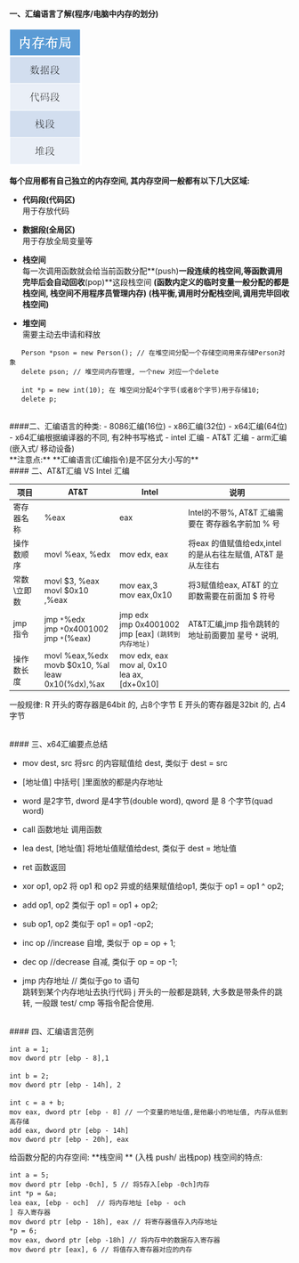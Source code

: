 #### 一、汇编语言了解(程序/电脑中内存的划分)

![](/assets/Snip20190116_3.png)


**每个应用都有自己独立的内存空间, 其内存空间一般都有以下几大区域:**
- **代码段(代码区)**<br>用于存放代码

- **数据段(全局区)**<br>用于存放全局变量等

- **栈空间**<br> 每一次调用函数就会给当前函数分配**(push)**一段连续的栈空间,等函数调用完毕后会自动回收**(pop)**这段栈空间 
**(函数内定义的临时变量一般分配的都是栈空间, 栈空间不用程序员管理内存)**
**(栈平衡,调用时分配栈空间,调用完毕回收栈空间)**

- **堆空间**<br> 需要主动去申请和释放 
```
   Person *pson = new Person(); // 在堆空间分配一个存储空间用来存储Person对象
   delete pson; // 堆空间内存管理, 一个new 对应一个delete

   int *p = new int(10); 在 堆空间分配4个字节(或者8个字节)用于存储10;
   delete p;
```


<br>
####二、汇编语言的种类:
- 8086汇编(16位)
- x86汇编(32位)
- x64汇编(64位)
   -  x64汇编根据编译器的不同, 有2种书写格式
      - intel 汇编
      - AT&T 汇编
- arm汇编 (嵌入式/ 移动设备)

<br>
**注意点:**
**汇编语言(汇编指令)是不区分大小写的**







<br>
#### 二、AT&T汇编 VS Intel 汇编

|项目|AT&T|Intel| 说明|
|-|-|-|-|
|寄存器名称| %eax|eax|Intel的不带%, AT&T 汇编需要在 寄存器名字前加 % 号|
|操作数顺序| movl %eax, %edx| mov edx, eax| 将eax 的值赋值给edx,intel 的是从右往左赋值, AT&T 是从左往右|
|常数\立即数|movl $3, %eax <br> movl $0x10 ,%eax| mov eax,3 <br> mov eax,0x10| 将3赋值给eax, AT&T 的立即数需要在前面加 $ 符号|
|jmp 指令| jmp `*`%edx <br> jmp `*`0x4001002<br> jmp `*`(%eax)| jmp edx <br> jmp 0x4001002 <br> jmp [eax] `(跳转到内存地址)`| AT&T汇编,jmp 指令跳转的地址前面要加 星号 `*` 说明, |
|操作数长度| movl %eax,%edx <br> movb $0x10, %al <br> leaw 0x10(%dx),%ax| mov edx, eax<br> mov al, 0x10<br> lea ax,[dx+0x10]|



一般规律:
R 开头的寄存器是64bit 的, 占8个字节
E 开头的寄存器是32bit 的, 占4字节



<br>
#### 三、x64汇编要点总结

- mov dest, src 
将src 的内容赋值给 dest, 类似于 dest = src

- [地址值]
中括号[ ]里面放的都是内存地址

- word 是2字节, dword 是4字节(double word), qword 是 8 个字节(quad word)

- call 函数地址
调用函数

- lea dest, [地址值]
将地址值赋值给dest, 类似于 dest = 地址值

- ret 
函数返回

- xor op1, op2
将 op1 和 op2 异或的结果赋值给op1, 类似于 op1 = op1 ^ op2;

- add op1, op2
类似于 op1 = op1 + op2;

- sub op1, op2
类似于 op1 = op1 -op2;

- inc op  //increase
自增, 类似于 op = op + 1;

- dec op  //decrease
自减, 类似于 op = op -1;

- jmp 内存地址   // 类似于go to 语句  
跳转到某个内存地址去执行代码
j 开头的一般都是跳转, 大多数是带条件的跳转, 一般跟 test/ cmp 等指令配合使用.








<br>
#### 四、汇编语言范例

```
int a = 1;
mov dword ptr [ebp - 8],1 

int b = 2;
mov dword ptr [ebp - 14h], 2

int c = a + b;
mov eax, dword ptr [ebp - 8] // 一个变量的地址值,是他最小的地址值, 内存从低到高存储
add eax, dword ptr [ebp - 14h]
mov dword ptr [ebp - 20h], eax
```


给函数分配的内存空间: **栈空间 ** (入栈 push/ 出栈pop)
栈空间的特点:

```
int a = 5;
mov dword ptr [ebp -0ch], 5 // 将5存入[ebp -0ch]内存
int *p = &a;
lea eax, [ebp - och]  // 将内存地址 [ebp - och
] 存入寄存器
mov dword ptr [ebp - 18h], eax // 将寄存器值存入内存地址
*p = 6;
mov eax, dword ptr [ebp -18h] // 将内存中的数据存入寄存器
mov dword ptr [eax], 6 // 将值存入寄存器对应的内存

```




























